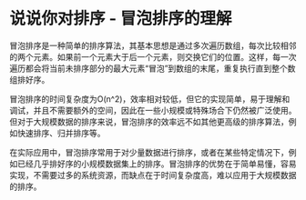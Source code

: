 # 说说你对排序 - 冒泡排序的理解

冒泡排序是一种简单的排序算法，其基本思想是通过多次遍历数组，每次比较相邻的两个元素。如果前一个元素大于后一个元素，则交换它们的位置。这样，每一次遍历都会将当前未排序部分的最大元素“冒泡”到数组的末尾，重复执行直到整个数组排好序。

冒泡排序的时间复杂度为O(n^2)，效率相对较低，但它的实现简单，易于理解和调试，并且不需要额外的空间，因此在一些小规模或特殊场合下仍然被广泛使用。但对于大规模数据的排序来说，冒泡排序的效率远不如其他更高级的排序算法，例如快速排序、归并排序等。

在实际应用中，冒泡排序常用于对少量数据进行排序，或者在某些特定情况下，例如已经几乎排好序的小规模数据集上的排序。冒泡排序的优势在于简单易懂，容易实现，不需要过多的系统资源，而缺点在于时间复杂度高，难以应用于大规模数据的排序。

